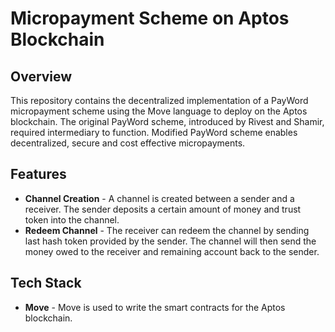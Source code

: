 # Micropayment Scheme on Aptos Blockchain

## Overview

This repository contains the decentralized implementation of a PayWord micropayment scheme using the Move language to deploy on the Aptos blockchain. The original PayWord scheme, introduced by Rivest and Shamir, required intermediary to function. Modified PayWord scheme enables decentralized, secure and cost effective micropayments.

## Features

- **Channel Creation** - A channel is created between a sender and a receiver. The sender deposits a certain amount of money and trust token into the channel. 
- **Redeem Channel** - The receiver can redeem the channel by sending last hash token provided by the sender. The channel will then send the money owed to the receiver and remaining account back to the sender.

## Tech Stack

- **Move** - Move is used to write the smart contracts for the Aptos blockchain.